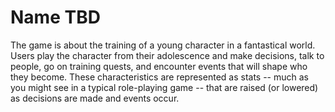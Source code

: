 # Name TBD
The game is about the training of a young character in a fantastical world. Users play the character from their adolescence and make decisions, talk to people, go on training quests, and encounter events that will shape who they become. These characteristics are represented as stats -- much as you might see in a typical role-playing game -- that are raised (or lowered) as decisions are made and events occur.